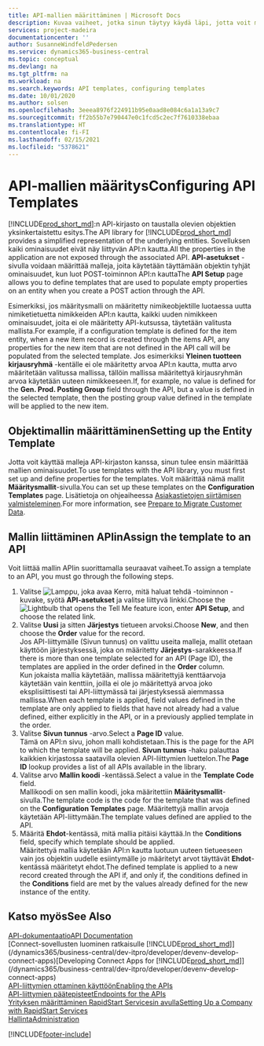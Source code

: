 ```yaml
---
title: API-mallien määrittäminen | Microsoft Docs
description: Kuvaa vaiheet, jotka sinun täytyy käydä läpi, jotta voit määrittää Dynamics 365 Business Centralin ohjelmointirajapintamalleja.
services: project-madeira
documentationcenter: ''
author: SusanneWindfeldPedersen
ms.service: dynamics365-business-central
ms.topic: conceptual
ms.devlang: na
ms.tgt_pltfrm: na
ms.workload: na
ms.search.keywords: API templates, configuring templates
ms.date: 10/01/2020
ms.author: solsen
ms.openlocfilehash: 3eeea8976f224911b95e0aad8e084c6a1a13a9c7
ms.sourcegitcommit: ff2b55b7e790447e0c1fcd5c2ec7f7610338ebaa
ms.translationtype: HT
ms.contentlocale: fi-FI
ms.lasthandoff: 02/15/2021
ms.locfileid: "5378621"
---
```

# <a name="configuring-api-templates"></a><span data-ttu-id="8c1b6-103">API-mallien määritys</span><span class="sxs-lookup"><span data-stu-id="8c1b6-103">Configuring API Templates</span></span>
<span data-ttu-id="8c1b6-104">[!INCLUDE[prod_short_md](includes/prod_short.md)]:n API-kirjasto on taustalla olevien objektien yksinkertaistettu esitys.</span><span class="sxs-lookup"><span data-stu-id="8c1b6-104">The API library for [!INCLUDE[prod_short_md](includes/prod_short.md)] provides a simplified representation of the underlying entities.</span></span> <span data-ttu-id="8c1b6-105">Sovelluksen kaiki ominaisuudet eivät näy liittyvän API:n kautta.</span><span class="sxs-lookup"><span data-stu-id="8c1b6-105">All the properties in the application are not exposed through the associated API.</span></span> <span data-ttu-id="8c1b6-106">**API-asetukset** -sivulla voidaan määrittää malleja, joita käytetään täyttämään objektin tyhjät ominaisuudet, kun luot POST-toiminnon API:n kautta</span><span class="sxs-lookup"><span data-stu-id="8c1b6-106">The **API Setup** page allows you to define templates that are used to populate empty properties on an entity when you create a POST action through the API.</span></span> 

<span data-ttu-id="8c1b6-107">Esimerkiksi, jos määritysmalli on määritetty nimikeobjektille luotaessa uutta nimiketietuetta nimikkeiden API:n kautta, kaikki uuden nimikkeen ominaisuudet, joita ei ole määritetty API-kutsussa, täytetään valitusta mallista.</span><span class="sxs-lookup"><span data-stu-id="8c1b6-107">For example, if a configuration template is defined for the item entity, when a new item record is created through the items API, any properties for the new item that are not defined in the API call will be populated from the selected template.</span></span> <span data-ttu-id="8c1b6-108">Jos esimerkiksi **Yleinen tuotteen kirjausryhmä** -kentälle ei ole määritetty arvoa API:n kautta, mutta arvo määritetään valitussa mallissa, tällöin mallissa määritettyä kirjausryhmän arvoa käytetään uuteen nimikkeeseen.</span><span class="sxs-lookup"><span data-stu-id="8c1b6-108">If, for example, no value is defined for the **Gen. Prod. Posting Group** field through the API, but a value is defined in the selected template, then the posting group value defined in the template will be applied to the new item.</span></span> 

## <a name="setting-up-the-entity-template"></a><span data-ttu-id="8c1b6-109">Objektimallin määrittäminen</span><span class="sxs-lookup"><span data-stu-id="8c1b6-109">Setting up the Entity Template</span></span>
<span data-ttu-id="8c1b6-110">Jotta voit käyttää malleja API-kirjaston kanssa, sinun tulee ensin määrittää mallien ominaisuudet.</span><span class="sxs-lookup"><span data-stu-id="8c1b6-110">To use templates with the API library, you must first set up and define properties for the templates.</span></span> <span data-ttu-id="8c1b6-111">Voit määrittää nämä mallit **Määritysmallit**-sivulla.</span><span class="sxs-lookup"><span data-stu-id="8c1b6-111">You can set up these templates on the **Configuration Templates** page.</span></span> <span data-ttu-id="8c1b6-112">Lisätietoja on ohjeaiheessa [Asiakastietojen siirtämisen valmisteleminen](admin-use-templates-to-prepare-customer-data-for-migration.md).</span><span class="sxs-lookup"><span data-stu-id="8c1b6-112">For more information, see [Prepare to Migrate Customer Data](admin-use-templates-to-prepare-customer-data-for-migration.md).</span></span> 

## <a name="assign-the-template-to-an-api"></a><span data-ttu-id="8c1b6-113">Mallin liittäminen APIin</span><span class="sxs-lookup"><span data-stu-id="8c1b6-113">Assign the template to an API</span></span>

<span data-ttu-id="8c1b6-114">Voit liittää mallin APIin suorittamalla seuraavat vaiheet.</span><span class="sxs-lookup"><span data-stu-id="8c1b6-114">To assign a template to an API, you must go through the following steps.</span></span>

1. <span data-ttu-id="8c1b6-115">Valitse ![Lamppu, joka avaa Kerro, mitä haluat tehdä -toiminnon](media/ui-search/search_small.png "Kerro, mitä haluat tehdä") -kuvake, syötä **API-asetukset** ja valitse liittyvä linkki.</span><span class="sxs-lookup"><span data-stu-id="8c1b6-115">Choose the ![Lightbulb that opens the Tell Me feature](media/ui-search/search_small.png "Tell me what you want to do") icon, enter **API Setup**, and choose the related link.</span></span>
2. <span data-ttu-id="8c1b6-116">Valitse **Uusi** ja sitten **Järjestys** tietueen arvoksi.</span><span class="sxs-lookup"><span data-stu-id="8c1b6-116">Choose **New**, and then choose the **Order** value for the record.</span></span>  
<span data-ttu-id="8c1b6-117">Jos API-liittymälle (Sivun tunnus) on valittu useita malleja, mallit otetaan käyttöön järjestyksessä, joka on määritetty **Järjestys**-sarakkeessa.</span><span class="sxs-lookup"><span data-stu-id="8c1b6-117">If there is more than one template selected for an API (Page ID), the templates are applied in the order defined in the **Order** column.</span></span>   
<span data-ttu-id="8c1b6-118">Kun jokaista mallia käytetään, mallissa määritettyjä kenttäarvoja käytetään vain kenttiin, joilla ei ole jo määritettyä arvoa joko eksplisiittisesti tai API-liittymässä tai järjestyksessä aiemmassa mallissa.</span><span class="sxs-lookup"><span data-stu-id="8c1b6-118">When each template is applied, field values defined in the template are only applied to fields that have not already had a value defined, either explicitly in the API, or in a previously applied template in the order.</span></span> 
3. <span data-ttu-id="8c1b6-119">Valitse **Sivun tunnus** -arvo.</span><span class="sxs-lookup"><span data-stu-id="8c1b6-119">Select a **Page ID** value.</span></span>  
<span data-ttu-id="8c1b6-120">Tämä on API:n sivu, johon malli kohdistetaan.</span><span class="sxs-lookup"><span data-stu-id="8c1b6-120">This is the page for the API to which the template will be applied.</span></span> <span data-ttu-id="8c1b6-121">**Sivun tunnus** -haku palauttaa kaikkien kirjastossa saatavilla olevien API-liittymien luettelon.</span><span class="sxs-lookup"><span data-stu-id="8c1b6-121">The **Page ID** lookup provides a list of all APIs available in the library.</span></span>
4. <span data-ttu-id="8c1b6-122">Valitse arvo **Mallin koodi** -kentässä.</span><span class="sxs-lookup"><span data-stu-id="8c1b6-122">Select a value in the **Template Code** field.</span></span>  
<span data-ttu-id="8c1b6-123">Mallikoodi on sen mallin koodi, joka määritettiin **Määritysmallit**-sivulla.</span><span class="sxs-lookup"><span data-stu-id="8c1b6-123">The template code is the code for the template that was defined on the **Configuration Templates** page.</span></span> <span data-ttu-id="8c1b6-124">Määritettyjä mallin arvoja käytetään API-liittymään.</span><span class="sxs-lookup"><span data-stu-id="8c1b6-124">The template values defined are applied to the API.</span></span> 
5. <span data-ttu-id="8c1b6-125">Määritä **Ehdot**-kentässä, mitä mallia pitäisi käyttää.</span><span class="sxs-lookup"><span data-stu-id="8c1b6-125">In the **Conditions** field, specify which template should be applied.</span></span>  
<span data-ttu-id="8c1b6-126">Määritettyä mallia käytetään API:n kautta luotuun uuteen tietueeseen vain jos objektin uudelle esiintymälle jo määritetyt arvot täyttävät **Ehdot**-kentässä määritetyt ehdot.</span><span class="sxs-lookup"><span data-stu-id="8c1b6-126">The defined template is applied to a new record created through the API if, and only if, the conditions defined in the **Conditions** field are met by the values already defined for the new instance of the entity.</span></span>

## <a name="see-also"></a><span data-ttu-id="8c1b6-127">Katso myös</span><span class="sxs-lookup"><span data-stu-id="8c1b6-127">See Also</span></span>
[<span data-ttu-id="8c1b6-128">API-dokumentaatio</span><span class="sxs-lookup"><span data-stu-id="8c1b6-128">API Documentation</span></span>](/dynamics-nav/fin-graph)  
<span data-ttu-id="8c1b6-129">[Connect-sovellusten luominen ratkaisulle [!INCLUDE[prod_short_md](includes/prod_short.md)]](/dynamics365/business-central/dev-itpro/developer/devenv-develop-connect-apps)</span><span class="sxs-lookup"><span data-stu-id="8c1b6-129">[Developing Connect Apps for [!INCLUDE[prod_short_md](includes/prod_short.md)]](/dynamics365/business-central/dev-itpro/developer/devenv-develop-connect-apps)</span></span>  
[<span data-ttu-id="8c1b6-130">API-liittymien ottaminen käyttöön</span><span class="sxs-lookup"><span data-stu-id="8c1b6-130">Enabling the APIs</span></span>](/dynamics-nav/enabling-apis-for-dynamics-nav)  
[<span data-ttu-id="8c1b6-131">API-liittymien päätepisteet</span><span class="sxs-lookup"><span data-stu-id="8c1b6-131">Endpoints for the APIs</span></span>](/dynamics-nav/endpoints-apis-for-dynamics)  
[<span data-ttu-id="8c1b6-132">Yrityksen määrittäminen RapidStart Servicesin avulla</span><span class="sxs-lookup"><span data-stu-id="8c1b6-132">Setting Up a Company with RapidStart Services</span></span>](admin-set-up-a-company-with-rapidstart.md)  
[<span data-ttu-id="8c1b6-133">Hallinta</span><span class="sxs-lookup"><span data-stu-id="8c1b6-133">Administration</span></span>](admin-setup-and-administration.md)

[!INCLUDE[footer-include](includes/footer-banner.md)]